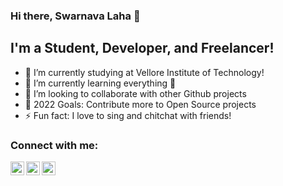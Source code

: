 ### Hi there, Swarnava Laha 👋

## I'm a Student, Developer, and Freelancer!
- 🔭 I’m currently studying at Vellore Institute of Technology!
- 🌱 I’m currently learning everything 🤣
- 👯 I’m looking to collaborate with other Github projects
- 🥅 2022 Goals: Contribute more to Open Source projects
- ⚡ Fun fact: I love to sing and chitchat with friends!

### Connect with me:

[<img align="left" alt="Swarnava | Twitter" width="22px" src="https://cdn.jsdelivr.net/npm/simple-icons@v3/icons/twitter.svg" />][twitter]
[<img align="left" alt="Swarnava | LinkedIn" width="22px" src="https://cdn.jsdelivr.net/npm/simple-icons@v3/icons/linkedin.svg" />][linkedin]
[<img align="left" alt="Swarnava | Instagram" width="22px" src="https://cdn.jsdelivr.net/npm/simple-icons@v3/icons/instagram.svg" />][instagram]

<br />


[twitter]: https://twitter.com/s_Laha2001
[instagram]: https://instagram.com/_hashtag_swarnava_
[linkedin]: https://linkedin.com/in/swarnava-laha-194680200